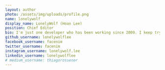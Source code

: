 ```yaml
---
layout: author
photo: /assets/img/uploads/profile.png
name: lonelywolf
display_name: LonelyWolf (Hoan Lee)
position: Chief Editor
bio: I'm just one developer who has been working since 2009. I keep trying to be a digital nomad.
github_username: lonelywolflee
facebook_username: facenim
twitter_username: facenim
instagram_username: lonelywolf.lee
linkedin_username: lonelywolflee
# medium_username: thiagorossener
---
```



